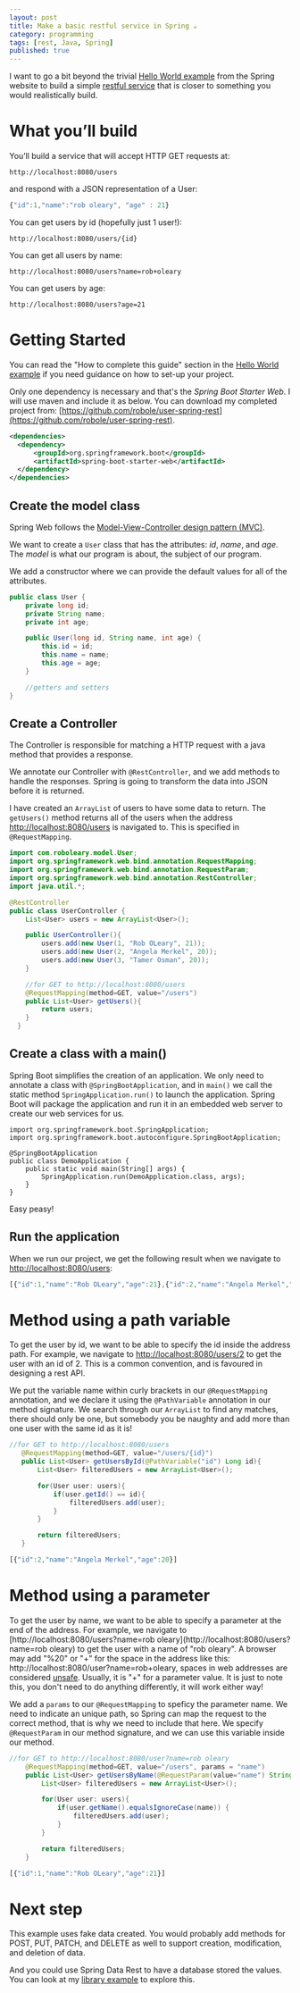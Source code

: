 ```yaml
---
layout: post
title: Make a basic restful service in Spring ☕
category: programming
tags: [rest, Java, Spring]
published: true
---
```

I want to go a bit beyond the trivial [Hello World example](http://spring.io/guides/gs/rest-service/) from the Spring website to build
a simple [restful service](http://spring.io/understanding/REST) that is closer
to something you would realistically build.

# What you’ll build

You’ll build a service that will accept HTTP GET requests at:

```
http://localhost:8080/users
```

and respond with a JSON representation of a User:

```javascript
{"id":1,"name":"rob oleary", "age" : 21}
```

You can get users by id (hopefully just 1 user!):
```
http://localhost:8080/users/{id}
```

You can get all users by name:
```
http://localhost:8080/users?name=rob+oleary
```

You can get users by age:
```
http://localhost:8080/users?age=21
```

# Getting Started

You can read the "How to complete this guide" section in the [Hello World example](http://spring.io/guides/gs/rest-service/) if you need guidance on how to set-up your project.

Only one dependency is necessary and that's the *Spring Boot Starter Web*.
I will use maven and include it as below. You can download my completed project from:
[https://github.com/robole/user-spring-rest](https://github.com/robole/user-spring-rest).

```xml
<dependencies>
  <dependency>
      <groupId>org.springframework.boot</groupId>
      <artifactId>spring-boot-starter-web</artifactId>
  </dependency>
</dependencies>
```

## Create the model class

Spring Web follows the
[Model-View-Controller design pattern (MVC)](https://www.tutorialspoint.com/mvc_framework/mvc_framework_introduction.htm).

We want to create a ```User``` class that has the attributes: *id*, *name*, and *age*.
The *model* is what our program is about, the subject of our program.

We add a constructor where we can provide the default values for all of the
attributes.

```java
public class User {
    private long id;
    private String name;
    private int age;

    public User(long id, String name, int age) {
        this.id = id;
        this.name = name;
        this.age = age;
    }

    //getters and setters
}
```

## Create a Controller

The Controller is responsible for matching a HTTP request with a java method that
provides a response.

We annotate our Controller with ```@RestController```, and we add methods to
handle the responses. Spring is going to transform the data into JSON before it is
returned.

I have created an ```ArrayList``` of users to have
some data to return. The ```getUsers()``` method returns all of the users when
the address [http://localhost:8080/users](http://localhost:8080/users) is navigated to. This is specified in ```@RequestMapping```.

```java
import com.roboleary.model.User;
import org.springframework.web.bind.annotation.RequestMapping;
import org.springframework.web.bind.annotation.RequestParam;
import org.springframework.web.bind.annotation.RestController;
import java.util.*;

@RestController
public class UserController {
    List<User> users = new ArrayList<User>();

    public UserController(){
        users.add(new User(1, "Rob OLeary", 21));
        users.add(new User(2, "Angela Merkel", 20));
        users.add(new User(3, "Tamer Osman", 20));
    }

    //for GET to http://localhost:8080/users
    @RequestMapping(method=GET, value="/users")
    public List<User> getUsers(){
        return users;
    }
  }
```

## Create a class with a main()

Spring Boot simplifies the creation of an application. We only need to annotate
a class with ```@SpringBootApplication```, and in ```main()```
we call the static method  ```SpringApplication.run()``` to launch the application.
Spring Boot will package the application and run it in an embedded web server to
create our web services for us.

```
import org.springframework.boot.SpringApplication;
import org.springframework.boot.autoconfigure.SpringBootApplication;

@SpringBootApplication
public class DemoApplication {
	public static void main(String[] args) {
		SpringApplication.run(DemoApplication.class, args);
	}
}
```

Easy peasy!

## Run the application

When we run our project, we get the following result when we navigate to
[http://localhost:8080/users](http://localhost:8080/users):

```javascript
[{"id":1,"name":"Rob OLeary","age":21},{"id":2,"name":"Angela Merkel","age":20},{"id":3,"name":"Tamer Osman","age":20}]
```

# Method using a path variable

To get the user by id, we want to be able to specify the id inside the address path.
For example, we navigate to [http://localhost:8080/users/2](http://localhost:8080/users/2) to get the user with
an id of 2. This is a common convention, and is favoured in designing a rest API.

We put the variable name within curly brackets in our ```@RequestMapping``` annotation, and
we declare it using the ```@PathVariable``` annotation in our method signature. We
search through our ```ArrayList``` to find any matches, there should only be one, but
somebody you be naughty and add  more than one user with the same id as it is!

```java
//for GET to http://localhost:8080/users
   @RequestMapping(method=GET, value="/users/{id}")
   public List<User> getUsersById(@PathVariable("id") Long id){
       List<User> filteredUsers = new ArrayList<User>();

       for(User user: users){
           if(user.getId() == id){
               filteredUsers.add(user);
           }
       }

       return filteredUsers;
   }
```

```javascript
[{"id":2,"name":"Angela Merkel","age":20}]
```

# Method using a parameter

To get the user by name, we want to be able to specify a parameter at the end of
the address. For example, we navigate to
[http://localhost:8080/users?name=rob oleary](http://localhost:8080/users?name=rob oleary)
to get the user with a name of "rob oleary". A browser may add "%20" or "+" for the
space in the address like this: http://localhost:8080/user?name=rob+oleary,
spaces in web addresses are considered [unsafe](https://stackoverflow.com/questions/497908/is-a-url-allowed-to-contain-a-space). Usually, it is "+" for a parameter value. It is just to note this, you don't need to
do anything differently, it will work either way!

We add a ```params``` to our ```@RequestMapping``` to speficy the parameter name. We need to indicate an unique path, so Spring can map the request to the correct method,
that is why we need to include that here. We specify ```@RequestParam``` in our method
signature, and we can use this variable inside our method.

```java
//for GET to http://localhost:8080/user?name=rob oleary
    @RequestMapping(method=GET, value="/users", params = "name")
    public List<User> getUsersByName(@RequestParam(value="name") String name){
        List<User> filteredUsers = new ArrayList<User>();

        for(User user: users){
            if(user.getName().equalsIgnoreCase(name)) {
                filteredUsers.add(user);
            }
        }

        return filteredUsers;
    }
```

```javascript
[{"id":1,"name":"Rob OLeary","age":21}]
```

# Next step

This example uses fake data created. You would probably add methods for POST, PUT,
PATCH, and DELETE as well to support creation, modification, and deletion of data.

And you could use Spring Data Rest to have a database stored the values. You can
look at my [library example](https://github.com/robole/library-rest-minimum) to
explore this.
